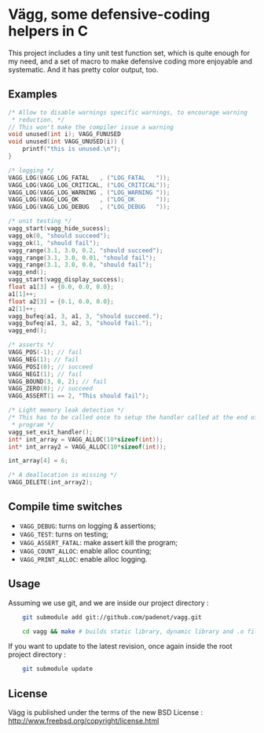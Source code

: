# Vägg, some defensive-coding helpers in C

This project includes a tiny unit test function set, which is quite enough for
my need, and a set of macro to make defensive coding more enjoyable and
systematic. And it has pretty color output, too.

## Examples

``` c
/* Allow to disable warnings specific warnings, to encourage warning
 * reduction. */
// This won't make the compiler issue a warning
void unused(int i); VAGG_FUNUSED
void unused(int VAGG_UNUSED(i)) {
	printf("this is unused.\n");
}

/* logging */
VAGG_LOG(VAGG_LOG_FATAL   , ("LOG_FATAL   "));
VAGG_LOG(VAGG_LOG_CRITICAL, ("LOG_CRITICAL"));
VAGG_LOG(VAGG_LOG_WARNING , ("LOG_WARNING "));
VAGG_LOG(VAGG_LOG_OK      , ("LOG_OK      "));
VAGG_LOG(VAGG_LOG_DEBUG   , ("LOG_DEBUG   "));

/* unit testing */
vagg_start(vagg_hide_sucess);
vagg_ok(0, "should succeed");
vagg_ok(1, "should fail");
vagg_range(3.1, 3.0, 0.2, "should succeed");
vagg_range(3.1, 3.0, 0.01, "should fail");
vagg_range(3.1, 3.0, 0.0, "should fail");
vagg_end();
vagg_start(vagg_display_success);
float a1[3] = {0.0, 0.0, 0.0};
a1[1]++;
float a2[3] = {0.1, 0.0, 0.0};
a2[1]++;
vagg_bufeq(a1, 3, a1, 3, "should succeed.");
vagg_bufeq(a1, 3, a2, 3, "should fail.");
vagg_end();

/* asserts */
VAGG_POS(-1); // fail
VAGG_NEG(1); // fail
VAGG_POSI(0); // succeed
VAGG_NEGI(1); // fail
VAGG_BOUND(3, 0, 2); // fail
VAGG_ZERO(0); // succeed
VAGG_ASSERT(1 == 2, "This should fail");

/* Light memory leak detection */
/* This has to be called once to setup the handler called at the end of the
 * program */
vagg_set_exit_handler();
int* int_array = VAGG_ALLOC(10*sizeof(int));
int* int_array2 = VAGG_ALLOC(10*sizeof(int));

int_array[4] = 6;

/* A deallocation is missing */
VAGG_DELETE(int_array2);
```

## Compile time switches
- `VAGG_DEBUG`: turns on logging & assertions;
- `VAGG_TEST`: turns on testing;
- `VAGG_ASSERT_FATAL`: make assert kill the program;
- `VAGG_COUNT_ALLOC`: enable alloc counting;
- `VAGG_PRINT_ALLOC`: enable alloc logging.

## Usage
Assuming we use git, and we are inside our project directory :

``` sh
	git submodule add git://github.com/padenot/vagg.git

	cd vagg && make # builds static library, dynamic library and .o file.
```

If you want to update to the latest revision, once again inside the root project
directory :

``` sh
	git submodule update
```

## License
Vägg is published under the terms of the new BSD License : http://www.freebsd.org/copyright/license.html
